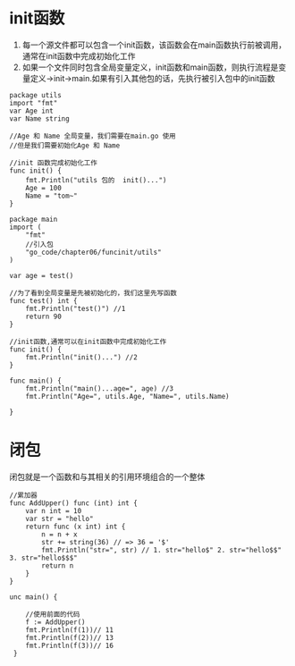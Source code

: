 # init函数
1. 每一个源文件都可以包含一个init函数，该函数会在main函数执行前被调用，通常在init函数中完成初始化工作
2. 如果一个文件同时包含全局变量定义，init函数和main函数，则执行流程是变量定义->init->main.如果有引入其他包的话，先执行被引入包中的init函数
```
package utils
import "fmt"
var Age int
var Name string

//Age 和 Name 全局变量，我们需要在main.go 使用
//但是我们需要初始化Age 和 Name

//init 函数完成初始化工作
func init() {
	fmt.Println("utils 包的  init()...")
	Age = 100
	Name = "tom~"
}
```

```
package main
import (
	"fmt"
	//引入包
	"go_code/chapter06/funcinit/utils"
)

var age = test()

//为了看到全局变量是先被初始化的，我们这里先写函数
func test() int {
	fmt.Println("test()") //1
	return 90
}

//init函数,通常可以在init函数中完成初始化工作
func init() {
	fmt.Println("init()...") //2
}

func main() {
	fmt.Println("main()...age=", age) //3
	fmt.Println("Age=", utils.Age, "Name=", utils.Name)

}
```

# 闭包
闭包就是一个函数和与其相关的引用环境组合的一个整体
```
//累加器
func AddUpper() func (int) int {
	var n int = 10 
	var str = "hello"
	return func (x int) int {
		n = n + x
		str += string(36) // => 36 = '$'   
		fmt.Println("str=", str) // 1. str="hello$" 2. str="hello$$" 3. str="hello$$$"
		return n
	}
}

unc main() {
	
	//使用前面的代码
	f := AddUpper()
	fmt.Println(f(1))// 11 
	fmt.Println(f(2))// 13
	fmt.Println(f(3))// 16
 }
 ```
